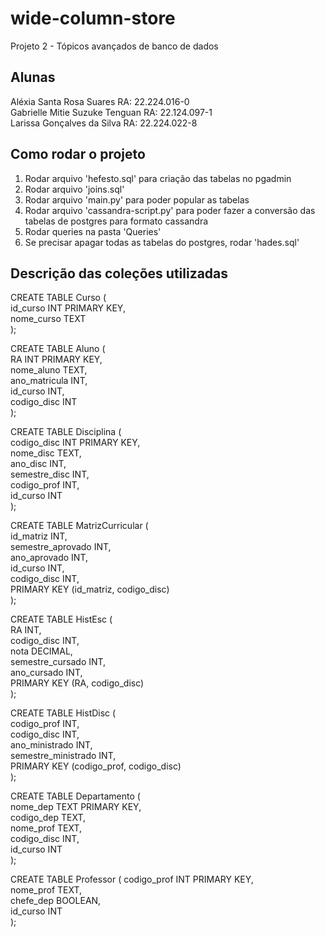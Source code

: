 # wide-column-store
Projeto 2 - Tópicos avançados de banco de dados 

## Alunas  

Aléxia Santa Rosa Suares  RA:  22.224.016-0     
Gabrielle Mitie Suzuke Tenguan   RA: 22.124.097-1  
Larissa Gonçalves da Silva   RA: 22.224.022-8    


## Como rodar o projeto  
1. Rodar arquivo 'hefesto.sql' para criação das tabelas no pgadmin
2. Rodar arquivo 'joins.sql'  
4. Rodar arquivo 'main.py' para poder popular as tabelas
5. Rodar arquivo 'cassandra-script.py' para poder fazer a conversão das tabelas de postgres para formato cassandra    
6. Rodar queries na pasta 'Queries'
7. Se precisar apagar todas as tabelas do postgres, rodar 'hades.sql'


## Descrição das coleções utilizadas  


CREATE TABLE Curso (  
    id_curso INT PRIMARY KEY,   
    nome_curso TEXT  
);  




CREATE TABLE Aluno (  
    RA INT PRIMARY KEY,  
    nome_aluno TEXT,  
    ano_matricula INT,  
    id_curso INT,  
    codigo_disc INT  
);    




CREATE TABLE Disciplina (  
    codigo_disc INT PRIMARY KEY,  
    nome_disc TEXT,  
    ano_disc INT,  
    semestre_disc INT,  
    codigo_prof INT,  
    id_curso INT  
);   





CREATE TABLE MatrizCurricular (  
    id_matriz INT,  
    semestre_aprovado INT,  
    ano_aprovado INT,  
    id_curso INT,  
    codigo_disc INT,  
    PRIMARY KEY (id_matriz, codigo_disc)  
);   



CREATE TABLE HistEsc (  
    RA INT,  
    codigo_disc INT,  
    nota DECIMAL,  
    semestre_cursado INT,  
    ano_cursado INT,  
    PRIMARY KEY (RA, codigo_disc)  
);   


CREATE TABLE HistDisc (  
    codigo_prof INT,   
    codigo_disc INT,  
    ano_ministrado INT,  
    semestre_ministrado INT,  
    PRIMARY KEY (codigo_prof, codigo_disc)  
);   


CREATE TABLE Departamento (  
    nome_dep TEXT PRIMARY KEY,  
    codigo_dep TEXT,  
    nome_prof TEXT,  
    codigo_disc INT,  
    id_curso INT  
);   


CREATE TABLE Professor (
    codigo_prof INT PRIMARY KEY,  
    nome_prof TEXT,  
    chefe_dep BOOLEAN,  
    id_curso INT  
);  








